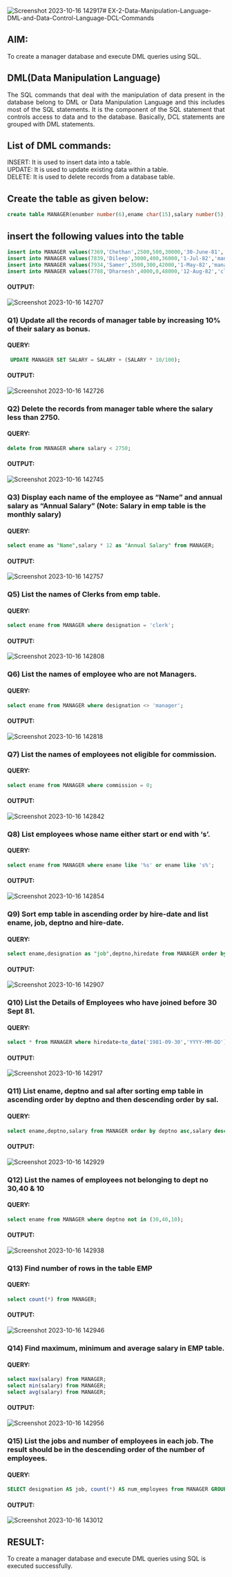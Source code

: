 ![Screenshot 2023-10-16 142917](https://github.com/Gchethankumar/EX-2-Data-Manipulation-Language-DML-and-Data-Control-Language-DCL-Commands/assets/118348224/f6d0c899-7387-45d7-ab9c-6814d02da90d)# EX-2-Data-Manipulation-Language-DML-and-Data-Control-Language-DCL-Commands
## AIM:
To create a manager database and execute DML queries using SQL.


## DML(Data Manipulation Language)
<div align="justify">
The SQL commands that deal with the manipulation of data present in the database belong to DML or Data Manipulation Language and this includes most of the SQL statements. It is the component of the SQL statement that controls access to data and to the database. Basically, DCL statements are grouped with DML statements.
</div>

## List of DML commands: 
<div align="justify">
INSERT: It is used to insert data into a table.<br>
UPDATE: It is used to update existing data within a table.<br>
DELETE: It is used to delete records from a database table.<br>
</div>

## Create the table as given below:
```sql
create table MANAGER(enumber number(6),ename char(15),salary number(5),commission number(4),annualsalary number(7),Hiredate date,designation char(10),deptno number(2),reporting char(10));
```
## insert the following values into the table
```sql
insert into MANAGER values(7369,'Chethan',2500,500,30000,'30-June-81','clerk',10,'John');
insert into MANAGER values(7839,'Dileep',3000,400,36000,'1-Jul-82','manager',null,'James');
insert into MANAGER values(7934,'Samer',3500,300,42000,'1-May-82','manager',30,NULL);
insert into MANAGER values(7788,'Dharnesh',4000,0,48000,'12-Aug-82','clerk',50,'Bond');
```
#### OUTPUT:
![Screenshot 2023-10-16 142707](https://github.com/Gchethankumar/EX-2-Data-Manipulation-Language-DML-and-Data-Control-Language-DCL-Commands/assets/118348224/96527452-f570-468c-9400-9fcbdf2caae2)

### Q1) Update all the records of manager table by increasing 10% of their salary as bonus.
#### QUERY:
```sql
 UPDATE MANAGER SET SALARY = SALARY + (SALARY * 10/100);
```
#### OUTPUT:
![Screenshot 2023-10-16 142726](https://github.com/Gchethankumar/EX-2-Data-Manipulation-Language-DML-and-Data-Control-Language-DCL-Commands/assets/118348224/ef010bb3-f86d-416e-a0dd-312d535d9289)


### Q2) Delete the records from manager table where the salary less than 2750.
#### QUERY:
```sql
delete from MANAGER where salary < 2750;
```
#### OUTPUT:
![Screenshot 2023-10-16 142745](https://github.com/Gchethankumar/EX-2-Data-Manipulation-Language-DML-and-Data-Control-Language-DCL-Commands/assets/118348224/9418cca5-669f-499a-a9cc-e93439b1f719)


### Q3) Display each name of the employee as “Name” and annual salary as “Annual Salary” (Note: Salary in emp table is the monthly salary)
#### QUERY:
```sql
select ename as "Name",salary * 12 as "Annual Salary" from MANAGER;
```
#### OUTPUT:
![Screenshot 2023-10-16 142757](https://github.com/Gchethankumar/EX-2-Data-Manipulation-Language-DML-and-Data-Control-Language-DCL-Commands/assets/118348224/9b540323-b01c-4724-96d5-3ae86d6e155b)


### Q5)	List the names of Clerks from emp table.
#### QUERY:
```sql
select ename from MANAGER where designation = 'clerk';
```
#### OUTPUT:
![Screenshot 2023-10-16 142808](https://github.com/Gchethankumar/EX-2-Data-Manipulation-Language-DML-and-Data-Control-Language-DCL-Commands/assets/118348224/cce43251-f4f7-495e-9869-f9c6894f262f)


### Q6)	List the names of employee who are not Managers.
#### QUERY:
```sql
select ename from MANAGER where designation <> 'manager';
```
#### OUTPUT:
![Screenshot 2023-10-16 142818](https://github.com/Gchethankumar/EX-2-Data-Manipulation-Language-DML-and-Data-Control-Language-DCL-Commands/assets/118348224/13860e12-fd4e-4e13-ba46-c10a151f55c9)


### Q7)	List the names of employees not eligible for commission.
#### QUERY:
```sql
select ename from MANAGER where commission = 0;
```
#### OUTPUT:
![Screenshot 2023-10-16 142842](https://github.com/Gchethankumar/EX-2-Data-Manipulation-Language-DML-and-Data-Control-Language-DCL-Commands/assets/118348224/943999cf-1ef5-43f2-9e66-598584eade65)


### Q8)	List employees whose name either start or end with ‘s’.
#### QUERY:
```sql
select ename from MANAGER where ename like '%s' or ename like 's%';
```
#### OUTPUT:
![Screenshot 2023-10-16 142854](https://github.com/Gchethankumar/EX-2-Data-Manipulation-Language-DML-and-Data-Control-Language-DCL-Commands/assets/118348224/6591e54c-e119-434f-b5b5-e0f371c28d04)


### Q9) Sort emp table in ascending order by hire-date and list ename, job, deptno and hire-date.
#### QUERY:
```sql
select ename,designation as "job",deptno,hiredate from MANAGER order by hiredate asc;
```
#### OUTPUT:
![Screenshot 2023-10-16 142907](https://github.com/Gchethankumar/EX-2-Data-Manipulation-Language-DML-and-Data-Control-Language-DCL-Commands/assets/118348224/163bdd2b-bd16-4754-aa04-9e543ab5a3e8)


### Q10) List the Details of Employees who have joined before 30 Sept 81.
#### QUERY:
```sql
select * from MANAGER where hiredate<to_date('1981-09-30','YYYY-MM-DD')
```
#### OUTPUT:
![Screenshot 2023-10-16 142917](https://github.com/Gchethankumar/EX-2-Data-Manipulation-Language-DML-and-Data-Control-Language-DCL-Commands/assets/118348224/7d57fbef-c4f2-46f9-8812-d7f06c46500b)

### Q11)	List ename, deptno and sal after sorting emp table in ascending order by deptno and then descending order by sal.
#### QUERY:
```sql
select ename,deptno,salary from MANAGER order by deptno asc,salary desc;
```
#### OUTPUT:
![Screenshot 2023-10-16 142929](https://github.com/Gchethankumar/EX-2-Data-Manipulation-Language-DML-and-Data-Control-Language-DCL-Commands/assets/118348224/33c360cc-3f4d-49ae-93cc-304de4ff21e4)


### Q12) List the names of employees not belonging to dept no 30,40 & 10
#### QUERY:
```sql
select ename from MANAGER where deptno not in (30,40,10);
```
#### OUTPUT:
![Screenshot 2023-10-16 142938](https://github.com/Gchethankumar/EX-2-Data-Manipulation-Language-DML-and-Data-Control-Language-DCL-Commands/assets/118348224/ed8b4185-1c78-4c65-bbcc-026d7564ecaa)


### Q13) Find number of rows in the table EMP
#### QUERY:
```sql
select count(*) from MANAGER;
```
#### OUTPUT:
![Screenshot 2023-10-16 142946](https://github.com/Gchethankumar/EX-2-Data-Manipulation-Language-DML-and-Data-Control-Language-DCL-Commands/assets/118348224/0c4cbc9a-7ecd-4125-84dd-690f31356f23)


### Q14) Find maximum, minimum and average salary in EMP table.
#### QUERY:
```sql
select max(salary) from MANAGER;
select min(salary) from MANAGER;
select avg(salary) from MANAGER;
```
#### OUTPUT:
![Screenshot 2023-10-16 142956](https://github.com/Gchethankumar/EX-2-Data-Manipulation-Language-DML-and-Data-Control-Language-DCL-Commands/assets/118348224/0fd7a8fa-4ade-4294-a090-09f46370af71)


### Q15) List the jobs and number of employees in each job. The result should be in the descending order of the number of employees.

#### QUERY:
```sql
SELECT designation AS job, count(*) AS num_employees from MANAGER GROUP BY designation ORDER BY num_employees DESC;
```
#### OUTPUT:
![Screenshot 2023-10-16 143012](https://github.com/Gchethankumar/EX-2-Data-Manipulation-Language-DML-and-Data-Control-Language-DCL-Commands/assets/118348224/597412f1-c3c9-466b-a96b-1accf4e83fff)

## RESULT:
To create a manager database and execute DML queries using SQL is executed successfully.
